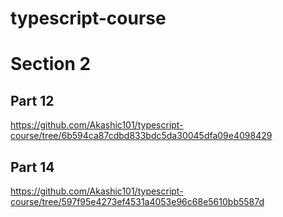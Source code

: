# typescript-course

# Section 2
## Part 12
https://github.com/Akashic101/typescript-course/tree/6b594ca87cdbd833bdc5da30045dfa09e4098429

## Part 14
https://github.com/Akashic101/typescript-course/tree/597f95e4273ef4531a4053e96c68e5610bb5587d
